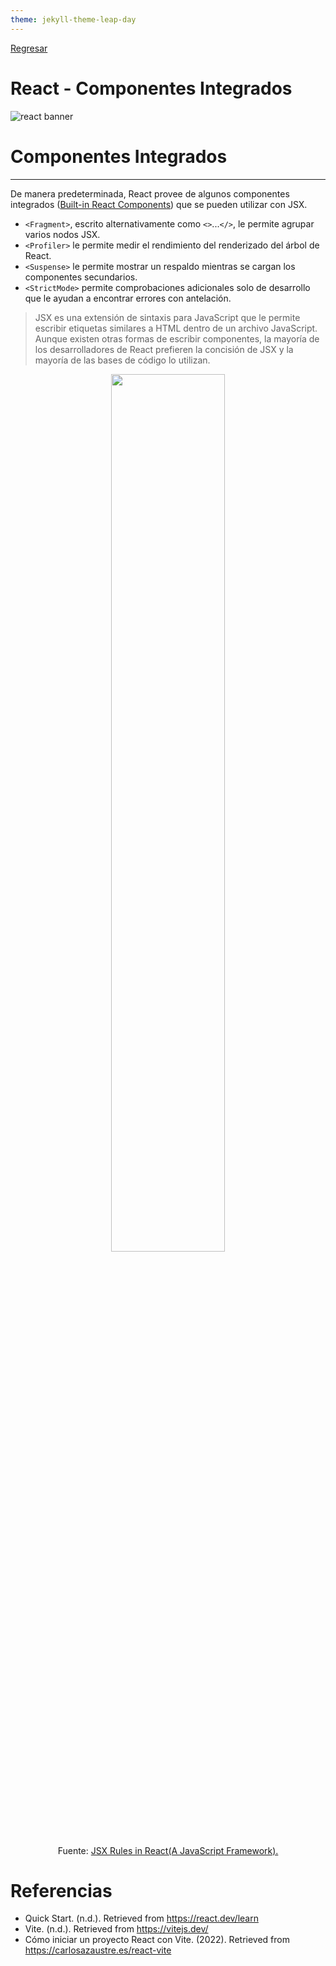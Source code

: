 ```yaml
---
theme: jekyll-theme-leap-day
---
```


[Regresar](/DAWM/)

React - Componentes Integrados
===============

![react banner](https://github.com/JavascriptFS/React/blob/main/banners/React_Native_Logo.png)

Componentes Integrados
==========

* * *

De manera predeterminada, React provee de algunos componentes integrados ([Built-in React Components](https://react.dev/reference/react/components)) que se pueden utilizar con JSX.

* `<Fragment>`, escrito alternativamente como `<>`...`</>`, le permite agrupar varios nodos JSX.
* `<Profiler>` le permite medir el rendimiento del renderizado del árbol de React.
* `<Suspense>` le permite mostrar un respaldo mientras se cargan los componentes secundarios.
* `<StrictMode>` permite comprobaciones adicionales solo de desarrollo que le ayudan a encontrar errores con antelación.

> JSX es una extensión de sintaxis para JavaScript que le permite escribir etiquetas similares a HTML dentro de un archivo JavaScript. Aunque existen otras formas de escribir componentes, la mayoría de los desarrolladores de React prefieren la concisión de JSX y la mayoría de las bases de código lo utilizan.

<div align="center">
    <img src="images/jsx.png" alt="" width="60%">
    <p>Fuente: <a href="https://medium.com/nerd-for-tech/jsx-rules-in-react-a-javascript-framework-4b0ab66fdbf9">JSX Rules in React(A JavaScript Framework).</a> </p>
</div>

Referencias
=======

* Quick Start. (n.d.). Retrieved from https://react.dev/learn
* Vite. (n.d.). Retrieved from https://vitejs.dev/
* Cómo iniciar un proyecto React con Vite. (2022). Retrieved from https://carlosazaustre.es/react-vite
